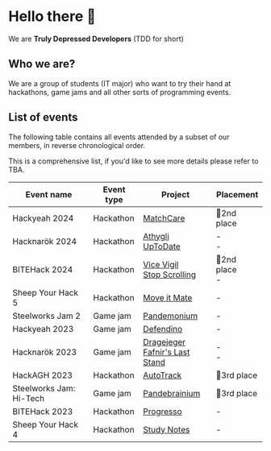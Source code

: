 # Hello there 👋

We are **Truly Depressed Developers** (TDD for short)

## Who we are?
We are a group of students (IT major) who want to try their hand at hackathons, game jams and all other sorts of programming events.

## List of events
The following table contains all events attended by a subset of our members, in reverse chronological order.

This is a comprehensive list, if you'd like to see more details please refer to TBA.

| Event name | Event type | Project | Placement |
|---|---|---|---|
| Hackyeah 2024 | Hackathon | [MatchCare](https://github.com/Truly-Depressed-Developers/MatchCare)| 🥈2nd place |
| Hacknarök 2024 | Hackathon | [Athygli](https://github.com/Truly-Depressed-Developers/athygli)<br>[UpToDate](https://github.com/Truly-Depressed-Developers/upToDate) | -<br>- |
| BITEHack 2024 | Hackathon | [Vice Vigil](https://github.com/Truly-Depressed-Developers/ViceVigil)<br>[Stop Scrolling](https://github.com/Truly-Depressed-Developers/stop-scrolling) | 🥈2nd place<br>- |
| Sheep Your Hack 5 | Hackathon | [Move it Mate](https://github.com/Truly-Depressed-Developers/move-it-mate) | - |
| Steelworks Jam 2 | Game jam | [Pandemonium](https://github.com/Truly-Depressed-Developers/pandemonium) | - |
| Hackyeah 2023 | Game jam | [Defendino](https://github.com/Truly-Depressed-Developers/defendino) | - |
| Hacknarök 2023 | Game jam | [Dragejeger](https://github.com/Truly-Depressed-Developers/dragejeger)<br>[Fafnir's Last Stand](https://github.com/Truly-Depressed-Developers/fafnirs-last-stand) | -<br>- |
| HackAGH 2023 | Hackathon | [AutoTrack](https://github.com/Truly-Depressed-Developers/auto-track) | 🥉3rd place |
| Steelworks Jam: Hi-Tech | Game jam | [Pandebrainium](https://github.com/Truly-Depressed-Developers/pandebrainium) | 🥉3rd place |
| BITEHack 2023 | Hackathon | [Progresso](https://github.com/Truly-Depressed-Developers/progresso) | - |
| Sheep Your Hack 4 | Hackathon | [Study Notes](https://github.com/Truly-Depressed-Developers/study-notes) | - |

